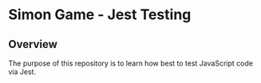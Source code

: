 # Simon Game - Jest Testing

## Overview

The purpose of this repository is to learn how best to test JavaScript code via Jest.